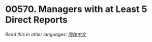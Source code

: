 # 00570. Managers with at Least 5 Direct Reports

  _Read this in other languages:_
    [_简体中文_](README.zh-CN.md)

